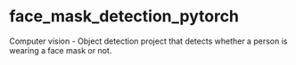 # face_mask_detection_pytorch
 Computer vision - Object detection project that detects whether a person is wearing a face mask or not.
